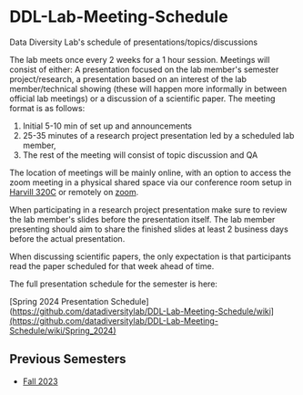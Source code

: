 # DDL-Lab-Meeting-Schedule

Data Diversity Lab's schedule of presentations/topics/discussions

The lab meets once every 2 weeks for a 1 hour session. Meetings will consist of either: A presentation focused on the lab member's semester project/research, a presentation based on an interest of the lab member/technical showing (these will happen more informally in between official lab meetings) or a discussion of a scientific paper. 
The meeting format is as follows: 
1. Initial 5-10 min of set up and announcements
2. 25-35 minutes of a research project presentation led by a scheduled lab member,
3. The rest of the meeting will consist of topic discussion and QA
   
The location of meetings will be mainly online, with an option to access the zoom meeting in a physical shared space via our conference room setup in [Harvill 320C](https://interactivefloorplans.arizona.edu/76/0320C) or remotely on [zoom](https://arizona.zoom.us/my/hecdaniel).

When participating in a research project presentation make sure to review the lab member's slides before the presentation itself. The lab member presenting should aim to share the finished slides at least 2 business days before the actual presentation.

When discussing scientific papers, the only expectation is that participants read the paper scheduled for that week ahead of time.

The full presentation schedule for the semester is here:

[Spring 2024 Presentation Schedule](https://github.com/datadiversitylab/DDL-Lab-Meeting-Schedule/wiki](https://github.com/datadiversitylab/DDL-Lab-Meeting-Schedule/wiki/Spring_2024)

## Previous Semesters

* [Fall 2023](https://github.com/datadiversitylab/DDL-Lab-Meeting-Schedule/wiki/Fall_2023)


